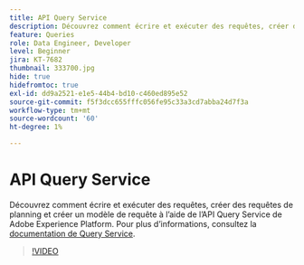 ```yaml
---
title: API Query Service
description: Découvrez comment écrire et exécuter des requêtes, créer des requêtes de planning et créer un modèle de requête à l’aide de l’API Query Service de Adobe Experience Platform.
feature: Queries
role: Data Engineer, Developer
level: Beginner
jira: KT-7682
thumbnail: 333700.jpg
hide: true
hidefromtoc: true
exl-id: dd9a2521-e1e5-44b4-bd10-c460ed895e52
source-git-commit: f5f3dcc655fffc056fe95c33a3cd7abba24d7f3a
workflow-type: tm+mt
source-wordcount: '60'
ht-degree: 1%

---
```


# API Query Service

Découvrez comment écrire et exécuter des requêtes, créer des requêtes de planning et créer un modèle de requête à l’aide de l’API Query Service de Adobe Experience Platform. Pour plus d’informations, consultez la [documentation de Query Service](https://experienceleague.adobe.com/docs/experience-platform/query/home.html?lang=fr).

>[!VIDEO](https://video.tv.adobe.com/v/3414085?learn=on&enablevpops&captions=fre_fr)
